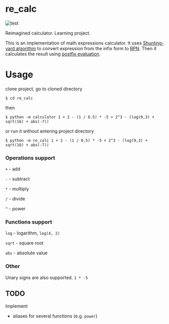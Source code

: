 # re_calc
![test](https://github.com/LilacRapture/re_calc/workflows/test/badge.svg?branch=master)

Reimagined calculator.
Learning project.

This is an implementation of math expressions calculator.
It uses [Shunting-yard algorithm](https://en.wikipedia.org/wiki/Shunting-yard_algorithm) to convert expression from the infix form to [RPN](https://en.wikipedia.org/wiki/Reverse_Polish_notation). Then it calculates the result using [postfix evaluation](https://en.wikipedia.org/wiki/Reverse_Polish_notation#Postfix_evaluation_algorithm).

# Usage

clone project, go to cloned directory

`$ cd re_calc`

then

`$ python -m calculator 1 + 2 - (1 / 6.5) * -5 + 2^3 - (log(9,3) + sqrt(16) + abs(-7))`

or run it without entering project directory

`$ python -m re_calc 1 + 2 - (1 / 6.5) * -5 + 2^3 - (log(9,3) + sqrt(16) + abs(-7))`

### Operations support

`+` - add

`-` - subtract

`*` - multiply

`/` - divide

`^` - power

### Functions support

`log` - logarithm, `log(4, 2)`

`sqrt` - square root

`abs` - absolute value

### Other

Unary signs are also supported. `1 * -5`

## TODO
Implement
* aliases for several functions (e.g. `power`)
